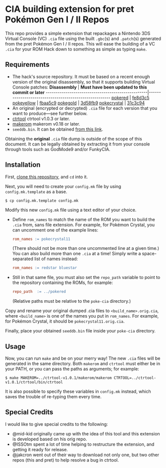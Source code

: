 # CIA building extension for pret Pokémon Gen I / II Repos

This repo provides a simple extension that repackages a Nintendo 3DS Virtual Console (VC) `.cia` file using the built `.gbc`(s) and `.patch`(s) generated from the pret Pokémon Gen I / II repos. This will ease the building of a VC `.cia` for your ROM Hack down to something as simple as typing `make`.

## Requirements

* The hack's source repository. It must be based on a recent enough version of the original disassembly, so that it supports building Virtual Console patches:
  **Disassembly**                                    | **Must have been updated to this commit or later**
  ---------------------------------------------------|-------------------------------------------------------
  [pokered](https://github.com/pret/pokered)         | [fe8d3c5](https://github.com/pret/pokered/commit/fe8d3c51a4056f0dd61dbef332ad9e714b82089a)
  [pokeyellow](https://github.com/pret/pokeyellow)   | [fbaa5c9](https://github.com/pret/pokeyellow/commit/fbaa5c9d4b48c000a52860a8392fc423c4e312f9)
  [pokegold](https://github.com/pret/pokegold)       | [3d58fb9](https://github.com/pret/pokegold/commit/3d58fb95569be74c6c229118a425fa22628f1dc3)
  [pokecrystal](https://github.com/pret/pokecrystal) | [31c3c94](https://github.com/pret/pokecrystal/commit/31c3c94d64e1ac1e40c95acfda7de8b99b4f302b)
* An original (encrypted or decrypted) `.cia` file for each version that you want to produce—see further below.
* [ctrtool](https://github.com/3DSGuy/Project_CTR) ctrtool v1.0.3 or later.
* [makerom](https://github.com/3DSGuy/Project_CTR) makerom v0.18 or later.
* `seeddb.bin`. It can be obtained [from this link](https://github.com/ihaveamac/3DS-rom-tools/raw/master/seeddb/seeddb.bin).

Obtaining the **original** `.cia` file dump is outside of the scope of this document. It can be legally obtained by extracting it from your console through tools such as GodMode9 and/or FunkyCIA.

## Installation

First, [clone this repository](https://docs.github.com/en/repositories/creating-and-managing-repositories/cloning-a-repository), and `cd` into it.

Next, you will need to create your `config.mk` file by using `config.mk.template` as a base.

```console
$ cp config.mk.template config.mk
```

Modify this new `config.mk` file using a text editor of your choice.

- Define `rom_names` to match the name of the ROM you want to build the `.cia` from, sans file extension.
  For example, for Pokémon Crystal, you can uncomment one of the example lines:

  ```makefile
  rom_names := pokecrystal11
  ```

  (There should not be more than one uncommented line at a given time.)
  You can also build more than one `.cia` at a time!
  Simply write a space-separated list of names instead:

  ```makefile
  rom_names := redstar bluestar
  ```

- Still in that same file, you must also set the `repo_path` variable to point to the repository containing the ROMs, for example:

  ```makefile
  repo_path  := ../pokered
  ```

  (Relative paths must be relative to the `poke-cia` directory.)

Copy and rename your original dumped .cia files to `<build_name>.orig.cia`, where `<build_name>` is one of the names you put in `rom_names`.
For example, for Pokémon Crystal, it should be `pokecrystal11.orig.cia`.

Finally, place your obtained `seeddb.bin` file inside your `poke-cia` directory.

## Usage

Now, you can run `make` and be on your merry way!
The new `.cia` files will be generated in the same directory.
Both `makerom` and `ctrtool` must either be in your PATH, or you can pass the paths as arguments; for example:

```console
$ make MAKEROM=../ctrtool-v1.0.1/makerom/makerom CTRTOOL=../ctrtool-v1.0.1/ctrtool/bin/ctrtool
```

It is also possible to specify these variables in `config.mk` instead, which saves the trouble of re-typing them every time.

## Special Credits

I would like to give special credits to the following:
* @mid-kid originally came up with the idea of this tool and this extension is developed based on his orig repo.
* @ISSOtm spent a lot of time helping to restructure the extension, and getting it ready for release.
* @jakcron went out of their way to download not only one, but two other repos (this and pret) to help resolve a bug in ctrtool. 
